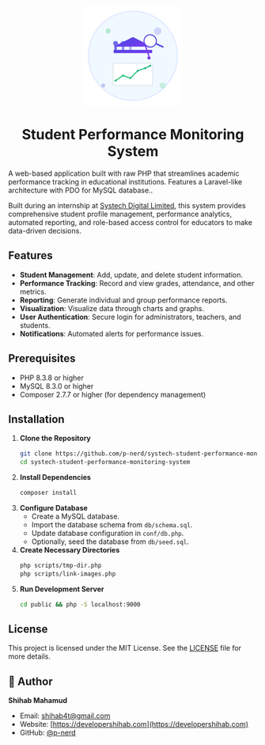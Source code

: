 <p align="center">
  <img src="./public/logo.svg" alt="Student Performance Monitoring System" width="200" height="200" />
</p>
<h1 align="center">Student Performance Monitoring System</h1>

A web-based application built with raw PHP that streamlines academic performance tracking in educational institutions. Features a Laravel-like architecture with PDO for MySQL database..

Built during an internship at [Systech Digital Limited](https://www.systechdigital.com), this system provides comprehensive student profile management, performance analytics, automated reporting, and role-based access control for educators to make data-driven decisions.

## Features

- **Student Management**: Add, update, and delete student information.
- **Performance Tracking**: Record and view grades, attendance, and other metrics.
- **Reporting**: Generate individual and group performance reports.
- **Visualization**: Visualize data through charts and graphs.
- **User Authentication**: Secure login for administrators, teachers, and students.
- **Notifications**: Automated alerts for performance issues.

## Prerequisites

- PHP 8.3.8 or higher
- MySQL 8.3.0 or higher
- Composer 2.7.7 or higher (for dependency management)

## Installation

1. **Clone the Repository**
    ```sh
    git clone https://github.com/p-nerd/systech-student-performance-monitoring-system.git
    cd systech-student-performance-monitoring-system
    ```
2. **Install Dependencies**
    ```sh
    composer install
    ```
3. **Configure Database**
    - Create a MySQL database.
    - Import the database schema from `db/schema.sql`.
    - Update database configuration in `conf/db.php`.
    - Optionally, seed the database from `db/seed.sql`.
4. **Create Necessary Directories**
    ```sh
    php scripts/tmp-dir.php
    php scripts/link-images.php
    ```
5. **Run Development Server**
    ```sh
    cd public && php -S localhost:9000
    ```

## License

This project is licensed under the MIT License. See the [LICENSE](LICENSE) file for more details.

## 👤 Author

**Shihab Mahamud**

- Email: shihab4t@gmail.com
- Website: [https://developershihab.com](https://developershihab.com)
- GitHub: [@p-nerd](https://github.com/p-nerd)
